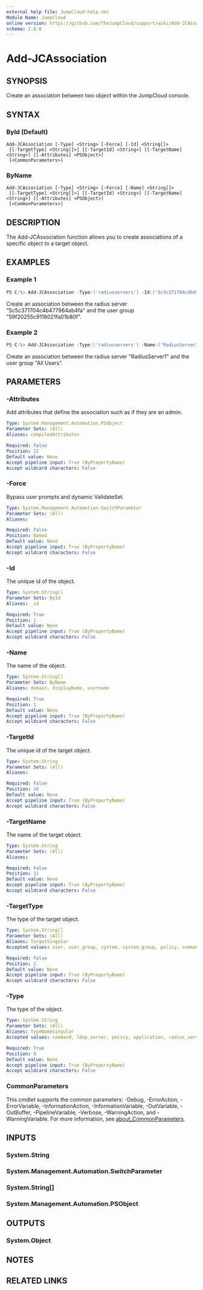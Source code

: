 ```yaml
---
external help file: JumpCloud-help.xml
Module Name: JumpCloud
online version: https://github.com/TheJumpCloud/support/wiki/Add-JCAssociation
schema: 2.0.0
---
```


# Add-JCAssociation

## SYNOPSIS
Create an association between two object within the JumpCloud console.

## SYNTAX

### ById (Default)
```
Add-JCAssociation [-Type] <String> [-Force] [-Id] <String[]>
 [[-TargetType] <String[]>] [[-TargetId] <String>] [[-TargetName] <String>] [[-Attributes] <PSObject>]
 [<CommonParameters>]
```

### ByName
```
Add-JCAssociation [-Type] <String> [-Force] [-Name] <String[]>
 [[-TargetType] <String[]>] [[-TargetId] <String>] [[-TargetName] <String>] [[-Attributes] <PSObject>]
 [<CommonParameters>]
```

## DESCRIPTION
The Add-JCAssociation function allows you to create associations of a specific object to a target object.

## EXAMPLES

### Example 1
```powershell
PS C:\> Add-JCAssociation -Type:('radiusservers') -Id:('5c5c371704c4b477964ab4fa') -TargetType:('user_group') -TargetId:('59f20255c9118021fa01b80f')
```

Create an association between the radius server "5c5c371704c4b477964ab4fa" and the user group "59f20255c9118021fa01b80f".

### Example 2
```powershell
PS C:\> Add-JCAssociation -Type:('radiusservers') -Name:('RadiusServer1') -TargetType:('user_group') -TargetName:('All Users')
```

Create an association between the radius server "RadiusServer1" and the user group "All Users".

## PARAMETERS

### -Attributes
Add attributes that define the association such as if they are an admin.

```yaml
Type: System.Management.Automation.PSObject
Parameter Sets: (All)
Aliases: compiledAttributes

Required: False
Position: 12
Default value: None
Accept pipeline input: True (ByPropertyName)
Accept wildcard characters: False
```

### -Force
Bypass user prompts and dynamic ValidateSet.

```yaml
Type: System.Management.Automation.SwitchParameter
Parameter Sets: (All)
Aliases:

Required: False
Position: Named
Default value: None
Accept pipeline input: True (ByPropertyName)
Accept wildcard characters: False
```

### -Id
The unique id of the object.

```yaml
Type: System.String[]
Parameter Sets: ById
Aliases: _id

Required: True
Position: 1
Default value: None
Accept pipeline input: True (ByPropertyName)
Accept wildcard characters: False
```

### -Name
The name of the object.

```yaml
Type: System.String[]
Parameter Sets: ByName
Aliases: domain, displayName, username

Required: True
Position: 1
Default value: None
Accept pipeline input: True (ByPropertyName)
Accept wildcard characters: False
```

### -TargetId
The unique id of the target object.

```yaml
Type: System.String
Parameter Sets: (All)
Aliases:

Required: False
Position: 10
Default value: None
Accept pipeline input: True (ByPropertyName)
Accept wildcard characters: False
```

### -TargetName
The name of the target object.

```yaml
Type: System.String
Parameter Sets: (All)
Aliases:

Required: False
Position: 11
Default value: None
Accept pipeline input: True (ByPropertyName)
Accept wildcard characters: False
```

### -TargetType
The type of the target object.

```yaml
Type: System.String[]
Parameter Sets: (All)
Aliases: TargetSingular
Accepted values: user, user_group, system, system_group, policy, command, application, g_suite, ldap_server, office_365, radius_server

Required: False
Position: 2
Default value: None
Accept pipeline input: True (ByPropertyName)
Accept wildcard characters: False
```

### -Type
The type of the object.

```yaml
Type: System.String
Parameter Sets: (All)
Aliases: TypeNameSingular
Accepted values: command, ldap_server, policy, application, radius_server, system_group, system, user_group, user, g_suite, office_365

Required: True
Position: 0
Default value: None
Accept pipeline input: True (ByPropertyName)
Accept wildcard characters: False
```

### CommonParameters
This cmdlet supports the common parameters: -Debug, -ErrorAction, -ErrorVariable, -InformationAction, -InformationVariable, -OutVariable, -OutBuffer, -PipelineVariable, -Verbose, -WarningAction, and -WarningVariable. For more information, see [about_CommonParameters](http://go.microsoft.com/fwlink/?LinkID=113216).

## INPUTS

### System.String
### System.Management.Automation.SwitchParameter
### System.String[]
### System.Management.Automation.PSObject
## OUTPUTS

### System.Object
## NOTES

## RELATED LINKS
